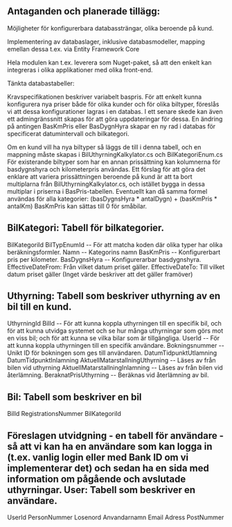 Antaganden och planerade tillägg:
---------------
Möjligheter för konfigurerbara databassträngar, olika beroende på kund.

Implementering av databaslager, inklusive databasmodeller, mapping emellan dessa t.ex. via Entity Framework Core

Hela modulen kan t.ex. leverera som Nuget-paket, så att den enkelt kan integreras i olika applikationer med olika front-end.


Tänkta databastabeller:

Kravspecifikationen beskriver variabelt baspris. För att enkelt kunna konfigurera nya priser både för olika kunder och för olika biltyper, föreslås vi att dessa konfigurationer lagras i en databas. I ett senare skede kan även ett admingränssnitt skapas för att göra uppdateringar för dessa.
En ändring på antingen BasKmPris eller BasDygnHyra skapar en ny rad i databas för specificerat datumintervall och bilkategori.

Om en kund vill ha nya biltyper så läggs de till i denna tabell, och en mappning måste skapas i BilUthyrningKalkylator.cs och BilKategoriEnum.cs
För existerande biltyper som har en annan prissättning kan kolumnerna för basdygnshyra och kilometerpris användas.
Ett förslag för att göra det enklare att variera prissättningen beroende på kund är att ta bort multiplarna från BilUthyrningKalkylator.cs, och istället bygga in dessa multiplar i priserna i BasPris-tabellen. Eventuellt kan då samma formel användas för alla kategorier:
(basDygnsHyra * antalDygn) + (basKmPris * antalKm)
BasKmPris kan sättas till 0 för småbilar.

BilKategori: Tabell för bilkategorier.
-----
BilKategoriId
BilTypEnumId -- För att matcha koden där olika typer har olika beräkningsformler.
Namn -- Kategorins namn
BasKmPris -- Konfigurerbart pris per kilometer.
BasDygnsHyra -- Konfigurerarbar basdygnshyra.
EffectiveDateFrom: Från vilket datum priset gäller.
EffectiveDateTo: Till vilket datum priset gäller (Inget värde beskriver att det gäller framöver)

Uthyrning: Tabell som beskriver uthyrning av en bil till en kund.
-----
UthyrningId
BilId -- För att kunna koppla uthyrningen till en specifik bil, och för att kunna utvidga systemet och se hur många uthyrningar som görs mot en viss bil; och för att kunna se vilka bilar som är tillgängliga.
UserId -- För att kunna koppla uthyrningen till en specifik användare. Bokningsnummer -- Unikt ID för bokningen som ges till användaren.
DatumTidpunktUtlamning 
DatumTidpunktInlamning 
AktuellMatarstallningUthyrning -- Läses av från bilen vid uthyrning
AktuellMatarstallningInlamning -- Läses av från bilen vid återlämning.
BeraknatPrisUthyrning -- Beräknas vid återlämning av bil.

Bil: Tabell som beskriver en bil
-----
BilId
RegistrationsNummer
BilKategoriId

Föreslagen utvidgning - en tabell för användare - så att vi kan ha en användare som kan logga in (t.ex. vanlig login eller med Bank ID om vi implementerar det) och sedan ha en sida med information om pågående och avslutade uthyrningar.
User: Tabell som beskriver en användare.
-----
UserId
PersonNummer
Losenord
Anvandarnamn
Email
Adress
PostNummer

